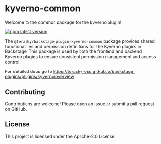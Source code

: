 # kyverno-common

Welcome to the common package for the kyverno plugin!

[![npm latest version](https://img.shields.io/npm/v/@terasky/backstage-plugin-kyverno-common/latest.svg)](https://www.npmjs.com/package/@terasky/backstage-plugin-kyverno-common)


The `@terasky/backstage-plugin-kyverno-common` package provides shared functionalities and permission definitions for the Kyverno plugins in Backstage. This package is used by both the frontend and backend Kyverno plugins to ensure consistent permission management and access control.

For detailed docs go to https://terasky-oss.github.io/backstage-plugins/plugins/kyverno/overview

## Contributing
Contributions are welcome! Please open an issue or submit a pull request on GitHub.

## License
This project is licensed under the Apache-2.0 License.